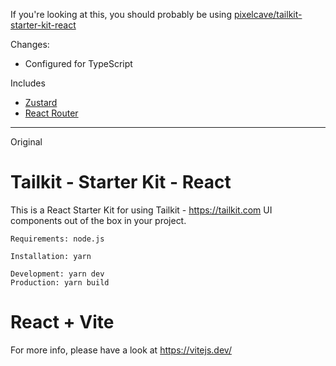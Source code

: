 If you're looking at this, you should probably be using [pixelcave/tailkit-starter-kit-react](https://github.com/pixelcave/tailkit-starter-kit-react)

Changes:
 - Configured for TypeScript

Includes 
 - [Zustard](https://docs.pmnd.rs/zustand/getting-started/introduction)
 - [React Router](https://reactrouter.com/en/main/start/tutorial)


---

Original

# Tailkit - Starter Kit - React

This is a React Starter Kit for using Tailkit - https://tailkit.com UI components out of the box in your project.

```
Requirements: node.js

Installation: yarn

Development: yarn dev
Production: yarn build
```

# React + Vite

For more info, please have a look at https://vitejs.dev/